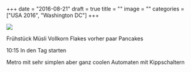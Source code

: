 +++
date = "2016-08-21"
draft = true
title = ""
image = ""
categories = ["USA 2016", "Washington DC"]
+++


![](/images/2016-08-00_.jpg)

Frühstück Müsli Vollkorn Flakes vorher paar
Pancakes

10:15 In den Tag starten

Metro mit sehr simplen aber ganz coolen 
Automaten mit Kippschaltern
